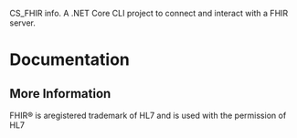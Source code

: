 CS_FHIR info.
A .NET Core CLI project to connect and interact with a FHIR server.
# Documentation

## More Information

FHIR&reg; is aregistered trademark of HL7 and is used with the permission of HL7
